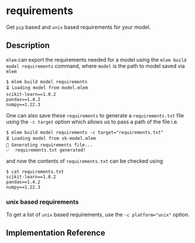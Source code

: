 # requirements

Get `pip` based and `unix` based requirements for your model.

## Description

`mlem` can export the requirements needed for a model using the
`mlem build model requirements` command, where `model` is the path to model
saved via `mlem`

```cli
$ mlem build model requirements
⏳️ Loading model from model.mlem
scikit-learn==1.0.2
pandas==1.4.2
numpy==1.22.3
```

One can also save these `requirements` to generate a `requirements.txt` file
using the `-c target` option which allows us to pass a path of the file i.e.

```cli
$ mlem build model requirements -c target="requirements.txt"
⏳️ Loading model from sk-model.mlem
💼 Generating requirements file...
✅  requirements.txt generated!
```

and now the contents of `requirements.txt` can be checked using

```cli
$ cat requirements.txt
scikit-learn==1.0.2
pandas==1.4.2
numpy==1.22.3
```

### unix based requirements

To get a list of `unix` based requirements, use the `-c platform="unix"` option.

## Implementation Reference
